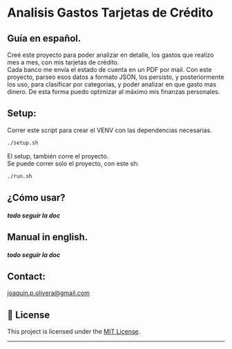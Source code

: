 # Analisis Gastos Tarjetas de Crédito

## Guía en español.

Creé este proyecto para poder analizar en detalle, los gastos que realizo mes a mes, con mis tarjetas de crédito.<br>
Cada banco me envía el estado de cuenta en un PDF por mail.
Con este proyecto, parseo esos datos a formato JSON, los persisto, y posteriormente los uso, para clasificar por categorias, 
y poder analizar en que gasto mas dinero. De esta forma puedo optimizar al máximo mis finanzas personales.

## Setup:
Correr este script para crear el VENV con las dependencias necesarias.
```bash
./setup.sh
```
El setup, también corre el proyecto. <br>
Se puede correr solo el proyecto, con este sh: 
```bash
./run.sh
```

## ¿Cómo usar?
##### todo seguir la doc


## Manual in english.
##### todo seguir la doc


## Contact:

joaquin.p.olivera@gmail.com

## 📄 License

This project is licensed under the [MIT License](LICENSE).

---
